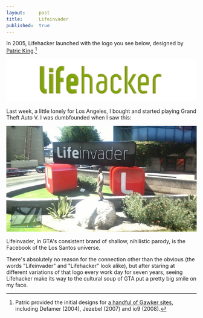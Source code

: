 ```yaml
---
layout:     post
title:      Lifeinvader
published:  true
---
```


In 2005, Lifehacker launched with the logo you see below, designed by [Patric King](http://patricking.com/).[^Patric]

![Original Lifehacker logo courtesy of the Wayback Machine](/assets/lifehacker-logo.png)

Last week, a little lonely for Los Angeles, I bought and started playing Grand Theft Auto V. I was dumbfounded when I saw this:

![Lifeinvader logo from GTA V](/assets/lifeinvader.jpg)

Lifeinvader, in GTA's consistent brand of shallow, nihilistic parody, is the Facebook of the Los Santos universe. 

There's absolutely no reason for the connection other than the obvious (the words "Lifeinvader" and "Lifehacker" look alike), but after staring at different variations of that logo every work day for seven years, seeing Lifehacker make its way to the cultural soup of GTA put a pretty big smile on my face. 

[^Patric]: Patric provided the initial designs for [a handful of Gawker sites](http://houseofpretty.com/), including Defamer (2004), Jezebel (2007) and io9 (2008).

